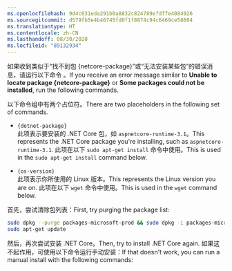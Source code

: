 ```yaml
---
ms.openlocfilehash: 9d4c031eda291b0a8832c824789efdffe4084926
ms.sourcegitcommit: d579fb5e4b46745fd0f1f8874c94c6469ce58604
ms.translationtype: HT
ms.contentlocale: zh-CN
ms.lasthandoff: 08/30/2020
ms.locfileid: "89132934"
---
```


<span data-ttu-id="0b816-101">如果收到类似于“找不到包 {netcore-package}”或“无法安装某些包”的错误消息，请运行以下命令 。</span><span class="sxs-lookup"><span data-stu-id="0b816-101">If you receive an error message similar to **Unable to locate package {netcore-package}** or **Some packages could not be installed**, run the following commands.</span></span>

<span data-ttu-id="0b816-102">以下命令组中有两个占位符。</span><span class="sxs-lookup"><span data-stu-id="0b816-102">There are two placeholders in the following set of commands.</span></span>

- `{dotnet-package}`\
<span data-ttu-id="0b816-103">此项表示要安装的 .NET Core 包，如 `aspnetcore-runtime-3.1`。</span><span class="sxs-lookup"><span data-stu-id="0b816-103">This represents the .NET Core package you're installing, such as `aspnetcore-runtime-3.1`.</span></span> <span data-ttu-id="0b816-104">此项在以下 `sudo apt-get install` 命令中使用。</span><span class="sxs-lookup"><span data-stu-id="0b816-104">This is used in the `sudo apt-get install` command below.</span></span>

- `{os-version}`\
<span data-ttu-id="0b816-105">此项表示你所使用的 Linux 版本。</span><span class="sxs-lookup"><span data-stu-id="0b816-105">This represents the Linux version you are on.</span></span> <span data-ttu-id="0b816-106">此项在以下 `wget` 命令中使用。</span><span class="sxs-lookup"><span data-stu-id="0b816-106">This is used in the `wget` command below.</span></span>

<span data-ttu-id="0b816-107">首先，尝试清除包列表：</span><span class="sxs-lookup"><span data-stu-id="0b816-107">First, try purging the package list:</span></span>

```bash
sudo dpkg --purge packages-microsoft-prod && sudo dpkg -i packages-microsoft-prod.deb
sudo apt-get update
```

<span data-ttu-id="0b816-108">然后，再次尝试安装 .NET Core。</span><span class="sxs-lookup"><span data-stu-id="0b816-108">Then, try to install .NET Core again.</span></span> <span data-ttu-id="0b816-109">如果这不起作用，可使用以下命令运行手动安装：</span><span class="sxs-lookup"><span data-stu-id="0b816-109">If that doesn't work, you can run a manual install with the following commands:</span></span>
